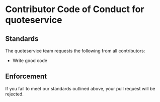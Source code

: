 # Contributor Code of Conduct for quoteservice

## Standards

The quoteservice team requests the following from all contributors:

- Write good code

## Enforcement

If you fail to meet our standards outlined above, your pull request will be rejected.
